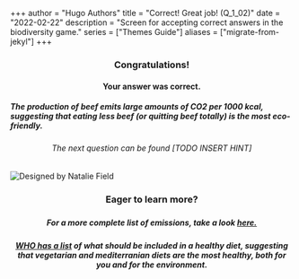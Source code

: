 +++
author = "Hugo Authors"
title = "Correct! Great job! (Q_1_02)"
date = "2022-02-22"
description = "Screen for accepting correct answers in the biodiversity game."
series = ["Themes Guide"]
aliases = ["migrate-from-jekyl"]
+++

### <center> Congratulations! </center>
#### <center> Your answer was correct. 
##### The production of beef emits large amounts of CO2 per 1000 kcal, suggesting that eating less beef (or quitting beef totally) is the most eco-friendly.  </center>
###### <center> The next question can be found [TODO INSERT HINT] </center>

![Designed by Natalie Field](/img/cherry-blossoms.jpg)

### <center> Eager to learn more? </center>

##### <center>  </center>
##### <center> For a more complete list of emissions, take a look [here.](https://www.framtiden.no/gronne-tips/mat/sjekk-hvilken-mat-som-er-best-for-miljoet.html) </center>
##### <center> [WHO has a list](https://www.who.int/news-room/fact-sheets/detail/healthy-diet) of what should be included in a healthy diet, suggesting that vegetarian and mediterranian diets are the most healthy, both for you and for the environment. </center>

